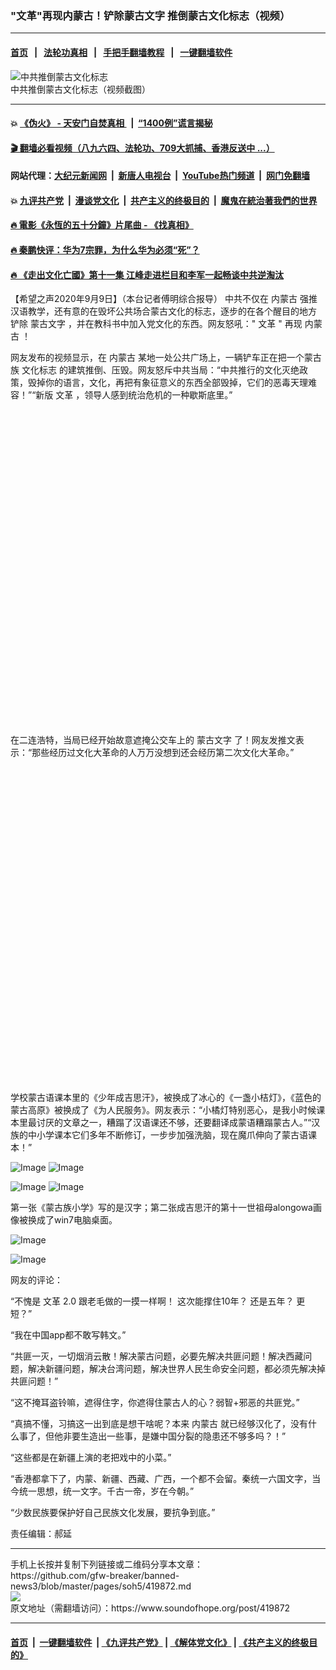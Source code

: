 ### "文革"再现内蒙古！铲除蒙古文字  推倒蒙古文化标志（视频）
------------------------

#### [首页](https://github.com/gfw-breaker/banned-news3/blob/master/README.md) &nbsp;&nbsp;|&nbsp;&nbsp; [法轮功真相](https://github.com/begood0513/basic/blob/master/README.md)  &nbsp;&nbsp;|&nbsp;&nbsp; [手把手翻墙教程](https://github.com/gfw-breaker/guides/wiki)  &nbsp;&nbsp;|&nbsp;&nbsp; [一键翻墙软件](https://github.com/gfw-breaker/nogfw/blob/master/README.md)  



<div><img alt="中共推倒蒙古文化标志" src="https://img.soundofhope.org/2020-09/wuhanfeiyan_2020-09-09_2-1599666387722.jpg"/>
<br/><figcaption class="caption">
 中共推倒蒙古文化标志（视频截图）
</figcaption></div><hr/>

#### 💥 [《伪火》 - 天安门自焚真相 ](http://141.164.51.119:10000/videos/blog/weihuo.html)&nbsp; |&nbsp; [“1400例”谎言揭秘  ](http://141.164.51.119:10000/videos/blog/jiexi1400.html)

#### [ 🎬  翻墙必看视频（八九六四、法轮功、709大抓捕、香港反送中 ...）](https://github.com/gfw-breaker/links/blob/master/banned.md)

#### 网站代理：[大纪元新闻网](http://167.172.10.89:10080/gb/) &nbsp;|&nbsp; [新唐人电视台](http://167.172.10.89:8808/gb/)  &nbsp;|&nbsp; [YouTube热门频道](http://158.247.203.241/youtube.html) &nbsp;|&nbsp; [网门免翻墙](http://158.247.203.241:11000/show.aspx?name=ogHome)

#### 💥 [九评共产党](http://141.164.51.119:10000/videos/res/jiuping/)&nbsp; |&nbsp; [漫谈党文化](http://141.164.51.119:10000/videos/res/mtdwh/)&nbsp; |&nbsp; [共产主义的终极目的](http://141.164.51.119:10000/videos/res/zjmd/)&nbsp; |&nbsp; [魔鬼在統治著我們的世界](http://141.164.51.119:10000/videos/res/TheSpecter/)  

#### [ 🔥  電影《永恆的五十分鐘》片尾曲 - 《找真相》](http://141.164.51.119:10000/videos/news/../legend/index.html)

#### [ 🔥  秦鹏快评：华为7宗罪，为什么华为必须“死”？](http://141.164.51.119:10000/videos/news/qp01.html)

#### [ 🔥  《走出文化亡國》第十一集 江峰走进栏目和李军一起畅谈中共逆淘汰](http://141.164.51.119:10000/videos/news/../res/zcwhwg/index.html)

<div><div class="Content__Wrapper sc-1bvya0-0 grZQxZ">
 <p class="meta-top">
  <span class="meta">
   【希望之声2020年9月9日】（本台记者傅明综合报导）
  </span>
  中共不仅在
  <ok href="/term/3105">
   内蒙古
  </ok>
  强推汉语教学，还有意的在毁坏公共场合蒙古文化的标志，逐步的在各个醒目的地方
  <ok href="/term/371530">
   铲除
  </ok>
  <ok href="/term/371533">
   蒙古文字
  </ok>
  ，并在教科书中加入党文化的东西。网友怒吼："
  <ok href="/term/3322">
   文革
  </ok>
  "
  <ok href="/term/71718">
   再现
  </ok>
  <ok href="/term/3105">
   内蒙古
  </ok>
  ！
 </p>
 <p>
  网友发布的视频显示，在
  <ok href="/term/3105">
   内蒙古
  </ok>
  某地一处公共广场上，一辆铲车正在把一个蒙古族
  <ok href="/term/371536">
   文化标志
  </ok>
  的建筑推倒、压毁。网友怒斥中共当局：“中共推行的文化灭绝政策，毁掉你的语言，文化，再把有象征意义的东西全部毁掉，它们的恶毒天理难容！”“新版
  <ok href="/term/3322">
   文革
  </ok>
  ，领导人感到统治危机的一种歇斯底里。”
 </p>
 <div class="soh-embed">
  <div class="soh-embed-inner">
   <div class="iframely-embed" style="max-width: 550px;">
    <div class="iframely-responsive" style="padding-bottom: 100%;">
    </div>
   </div>
  </div>
 </div>
 <p>
  在二连浩特，当局已经开始故意遮掩公交车上的
  <ok href="/term/371533">
   蒙古文字
  </ok>
  了！网友发推文表示：“那些经历过文化大革命的人万万没想到还会经历第二次文化大革命。”
 </p>
 <div class="soh-embed">
  <div class="soh-embed-inner">
   <div class="iframely-embed" style="max-width: 550px;">
    <div class="iframely-responsive" style="padding-bottom: 100%;">
    </div>
   </div>
  </div>
 </div>
 <p>
  学校蒙古语课本里的《少年成吉思汗》，被换成了冰心的《一盏小桔灯》，《蓝色的蒙古高原》被换成了《为人民服务》。网友表示：“小橘灯特别恶心，是我小时候课本里最讨厌的文章之一，糟蹋了汉语课还不够，还要翻译成蒙语糟蹋蒙古人。”“汉族的中小学课本它们多年不断修订，一步步加强洗脑，现在魔爪伸向了蒙古语课本！”
 </p>
 <p>
  <img alt="Image" src="https://pbs.twimg.com/media/EhTNQtJUcAQB7KF?format=jpg&amp;name=large"/>
  <img alt="Image" src="https://pbs.twimg.com/media/EhTNQtHVoAQwC4k?format=jpg&amp;name=large"/>
 </p>
 <p>
  <img alt="Image" src="https://pbs.twimg.com/media/EhTNQtWVgAE7JBK?format=jpg&amp;name=large"/>
  <img alt="Image" src="https://pbs.twimg.com/media/EhTNQtYVoAAluQ8?format=jpg&amp;name=large"/>
 </p>
 <p>
  第一张《蒙古族小学》写的是汉字；第二张成吉思汗的第十一世祖母alongowa画像被换成了win7电脑桌面。
 </p>
 <p>
  <img alt="Image" src="https://pbs.twimg.com/media/EhTT5aOU8AAqh1I?format=jpg&amp;name=900x900"/>
 </p>
 <p>
  <img alt="Image" src="https://pbs.twimg.com/media/EhTT5aOVoAEFs6z?format=jpg&amp;name=900x900"/>
 </p>
 <p>
  网友的评论：
 </p>
 <div class="AD_Embed__Wrap-sc-1xslmin-0 igMuqX module desktop">
  <div>
  </div>
 </div>
 <p>
  “不愧是
  <ok href="/term/3322">
   文革
  </ok>
  2.0 跟老毛做的一摸一样啊！ 这次能撑住10年？ 还是五年？ 更短？”
 </p>
 <p>
  “我在中国app都不敢写韩文。”
 </p>
 <p>
  “共匪一灭，一切烟消云散！解决蒙古问题，必要先解决共匪问题！解决西藏问题，解决新疆问题，解决台湾问题，解决世界人民生命安全问题，都必须先解决掉共匪问题！”
 </p>
 <p>
  “这不掩耳盗铃嘛，遮得住字，你遮得住蒙古人的心？弱智+邪恶的共匪党。”
 </p>
 <p>
  “真搞不懂，习搞这一出到底是想干啥呢？本来
  <ok href="/term/3105">
   内蒙古
  </ok>
  就已经够汉化了，没有什么事了，但他非要生造出一些事，是嫌中国分裂的隐患还不够多吗？！”
 </p>
 <p>
  “这些都是在新疆上演的老把戏中的小菜。”
 </p>
 <p>
  “香港都拿下了，内蒙、新疆、西藏、广西，一个都不会留。秦统一六国文字，当今统一思想，统一文字。千古一帝，岁在今朝。”
 </p>
 <p>
  “少数民族要保护好自己民族文化发展，要抗争到底。”
 </p>
 <p class="meta-btm">
  责任编辑：郝延
 </p>
</div>
</div>
<hr/>
手机上长按并复制下列链接或二维码分享本文章：<br/>
https://github.com/gfw-breaker/banned-news3/blob/master/pages/soh5/419872.md <br/>
<a href='https://github.com/gfw-breaker/banned-news3/blob/master/pages/soh5/419872.md'><img src='https://github.com/gfw-breaker/banned-news3/blob/master/pages/soh5/419872.md.png'/></a> <br/>
原文地址（需翻墙访问）：https://www.soundofhope.org/post/419872


------------------------
#### [首页](https://github.com/gfw-breaker/banned-news3/blob/master/README.md) &nbsp;|&nbsp; [一键翻墙软件](https://github.com/gfw-breaker/nogfw/blob/master/README.md) &nbsp;| [《九评共产党》](https://github.com/gfw-breaker/9ping.md/blob/master/README.md#九评之一评共产党是什么) | [《解体党文化》](https://github.com/gfw-breaker/jtdwh.md/blob/master/README.md) | [《共产主义的终极目的》](https://github.com/gfw-breaker/gczydzjmd.md/blob/master/README.md)


<img src='http://gfw-breaker.win/banned-news3/pages/soh5/419872.md' width='0px' height='0px'/>